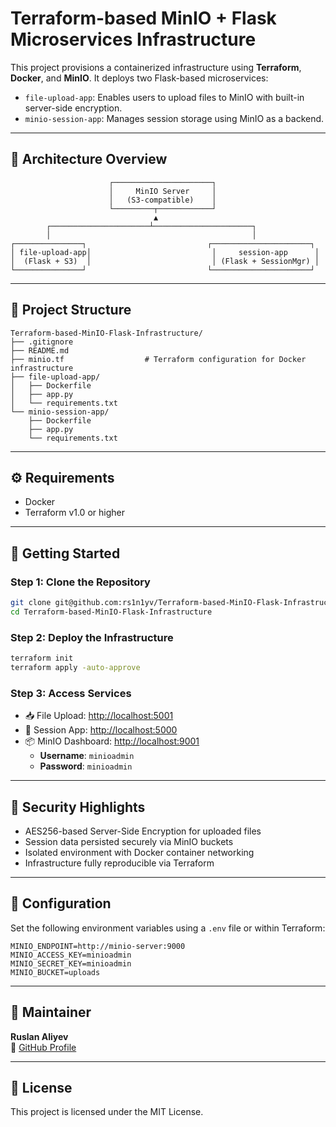# Terraform-based MinIO + Flask Microservices Infrastructure

This project provisions a containerized infrastructure using **Terraform**, **Docker**, and **MinIO**. It deploys two Flask-based microservices:

- `file-upload-app`: Enables users to upload files to MinIO with built-in server-side encryption.
- `minio-session-app`: Manages session storage using MinIO as a backend.

---

## 🧩 Architecture Overview

```
                      ┌──────────────────────┐
                      │     MinIO Server     │
                      │   (S3-compatible)    │
                      └─────────┬────────────┘
                                ▲
        ┌──────────────────────┴──────────────────────┐
        │                                             │
┌───────────────┐                           ┌──────────────────────┐
│ file-upload-app│                           │     session-app      │
│  (Flask + S3)  │                           │ (Flask + SessionMgr) │
└───────────────┘                           └──────────────────────┘
```

---

## 📁 Project Structure

```
Terraform-based-MinIO-Flask-Infrastructure/
├── .gitignore
├── README.md
├── minio.tf                  # Terraform configuration for Docker infrastructure
├── file-upload-app/
│   ├── Dockerfile
│   ├── app.py
│   └── requirements.txt
└── minio-session-app/
    ├── Dockerfile
    ├── app.py
    └── requirements.txt
```

---

## ⚙️ Requirements

- Docker
- Terraform v1.0 or higher

---

## 🚀 Getting Started

### Step 1: Clone the Repository
```bash
git clone git@github.com:rs1n1yv/Terraform-based-MinIO-Flask-Infrastructure.git
cd Terraform-based-MinIO-Flask-Infrastructure
```

### Step 2: Deploy the Infrastructure
```bash
terraform init
terraform apply -auto-approve
```

### Step 3: Access Services

- 📥 File Upload: [http://localhost:5001](http://localhost:5001)
- 👤 Session App: [http://localhost:5000](http://localhost:5000)
- 📦 MinIO Dashboard: [http://localhost:9001](http://localhost:9001)
  - **Username**: `minioadmin`
  - **Password**: `minioadmin`

---

## 🔐 Security Highlights

- AES256-based Server-Side Encryption for uploaded files
- Session data persisted securely via MinIO buckets
- Isolated environment with Docker container networking
- Infrastructure fully reproducible via Terraform

---

## 📌 Configuration

Set the following environment variables using a `.env` file or within Terraform:

```env
MINIO_ENDPOINT=http://minio-server:9000
MINIO_ACCESS_KEY=minioadmin
MINIO_SECRET_KEY=minioadmin
MINIO_BUCKET=uploads
```

---

## 👤 Maintainer

**Ruslan Aliyev**  
🔗 [GitHub Profile](https://github.com/rs1n1yv)

---

## 📄 License

This project is licensed under the MIT License.

